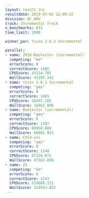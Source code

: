 ```yaml
---
layout: result_inc
resultdate: 2019-07-02 12:09:22
division: QF_ABV
track: Incremental Track
n_benchmarks: 631
time_limit: 2400

winner_par: Yices 2.6.2 Incremental

parallel:
- name: 2018-Boolector (incremental)
  competing: "no"
  errorScore: 0
  correctScore: 1405
  CPUScore: 43314.701
  WallScore: 43195.342
- name: Yices 2.6.2 Incremental
  competing: "yes"
  errorScore: 0
  correctScore: 1401
  CPUScore: 18497.165
  WallScore: 18462.896
- name: Boolector (incremental)
  competing: "yes"
  errorScore: 0
  correctScore: 1397
  CPUScore: 60950.004
  WallScore: 60901.921
- name: CVC4-inc
  competing: "yes"
  errorScore: 0
  correctScore: 1248
  CPUScore: 47224.672
  WallScore: 47162.899
- name: Z3
  competing: "no"
  errorScore: 0
  correctScore: 1243
  CPUScore: 324608.121
  WallScore: 324543.857
---
```

